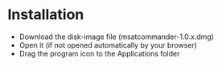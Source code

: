 # Installation #

  * Download the disk-image file (msatcommander-1.0.x.dmg)
  * Open it (if not opened automatically by your browser)
  * Drag the program icon to the Applications folder